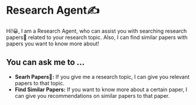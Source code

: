 # Research Agent✍️

Hi!😀, I am a Research Agent, who can assist you with searching research papers📓 related to your research topic. Also, I can find similar papers with papers you want to know more about! 

## You can ask me to ...

- **Searh Papers🔎:** If you give me a research topic, I can give you relevant papers to that topic. 
- **Find Similar Papers:** If you want to know more about a certain paper, I can give you recommendations on similar papers to that paper. 


